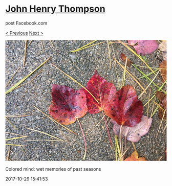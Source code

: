 # [John Henry Thompson](../README.md)
post Facebook.com

[< Previous](2017-10-29-1.md) [Next >](2017-10-29-3.md)

[![](../media/2017-10-29/Timeline-Photos-Colored-mind-wet-memories-of-past-seasons.jpg)](../README.md)

Colored mind: wet memories of past seasons

2017-10-29 15:41:53